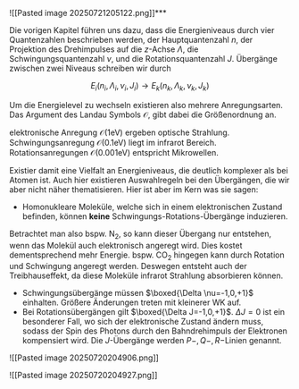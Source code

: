 ![[Pasted image 20250721205122.png]]***

Die vorigen Kapitel führen uns dazu, dass die Energieniveaus durch vier Quantenzahlen beschrieben werden, der Hauptquantenzahl $n$, der Projektion des Drehimpulses auf die $z$-Achse $\Lambda$, die Schwingungsquantenzahl $\nu$, und die Rotationsquantenzahl $J$. Übergänge zwischen zwei Niveaus schreiben wir durch

$$
E_{i}(n_{i},\Lambda_{i},\nu_{i},J_{i})\to E_{k}(n_{k},\Lambda_{k},\nu_{k},J_{k})
$$

Um die Energielevel zu wechseln existieren also mehrere Anregungsarten. Das Argument des Landau Symbols $\mathcal{O}$, gibt dabei die Größenordnung an.

elektronische Anregung $\mathcal{O}(1\text{eV})$ ergeben optische Strahlung.
Schwingungsanregung $\mathcal{O}(0.1\text{eV})$ liegt im infrarot Bereich.
Rotationsanregungen $\mathcal{O}(0.001\text{eV})$ entspricht Mikrowellen.

Existier damit eine Vielfalt an Energieniveaus, die deutlich komplexer als bei Atomen ist. Auch hier existieren Auswahlregeln bei den Übergängen, die wir aber nicht näher thematisieren. Hier ist aber im Kern was sie sagen:

+ Homonukleare Moleküle, welche sich in einem elektronischen Zustand befinden, können **keine** Schwingungs-Rotations-Übergänge induzieren.

Betrachtet man also bspw. $\text{N}_{2}$, so kann dieser Übergang nur entstehen, wenn das Molekül auch elektronisch angeregt wird. Dies kostet dementsprechend mehr Energie. bspw. $\text{CO}_{2}$ hingegen kann durch Rotation und Schwingung angeregt werden. Deswegen entsteht auch der Treibhauseffekt, da diese Moleküle infrarot Strahlung absorbieren können.

+ Schwingungsübergänge müssen $\boxed{\Delta \nu=-1,0,+1}$ einhalten. Größere Änderungen treten mit kleinerer WK auf.
+ Bei Rotationsübergängen gilt $\boxed{\Delta J=-1,0,+1}$. $\Delta J=0$ ist ein besonderer Fall, wo sich der elektronische Zustand ändern muss, sodass der Spin des Photons durch den Bahndrehimpuls der Elektronen kompensiert wird. Die $J$-Übergänge werden $P-,Q-,R-$Linien genannt.

![[Pasted image 20250720204906.png]]

![[Pasted image 20250720204927.png]]